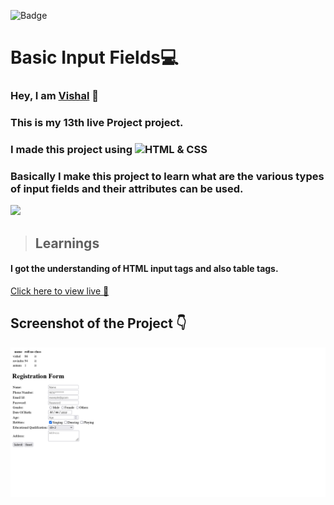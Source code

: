![Badge](https://img.shields.io/badge/Project--13-Landing--Page-blue)
# Basic Input Fields💻
### Hey, I am [**Vishal**](https://www.linkedin.com/in/vishal-kumar-62146b230/) 🙂 
### This is  my 13th live Project project.
### I made this project using ![HTML & CSS](https://img.shields.io/badge/HTML%20%26---CSS-blue)

### Basically I make this project to learn what are the various types of input fields and their attributes can be used.

![](./screenshot/undraw_programmer_re_owql.svg)

 >## Learnings
 #### I got the understanding of HTML input tags and also table tags.

   

[Click here to view live 🚀](https://mybonton.netlify.app/ "Street Style Landing Page")

## Screenshot of the Project 👇
![](/Screenshot%202022-09-27%20at%2018-49-04%20table%20and%20form.png)



